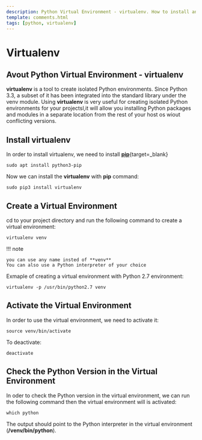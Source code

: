 ```yaml
---
description: Python Virtual Environment - virtualenv. How to install and Use virtualenv with Python. virtualenv is a tool to create isolated Python environments. Since Python 3.3, a subset of it has been integrated into the standard library under the venv module.
template: comments.html
tags: [python, virtualenv]
---
```


# Virtualenv

## Avout Python Virtual Environment - **virtualenv**

**virtualenv** is a tool to create isolated Python environments. Since Python 3.3, a subset of it has been integrated into the standard library under the venv module.
Using **virtualenv** is very useful for creating isolated Python environments for your projectsl,it will allow you installing Python packages and modules in a separate location from the rest of your host os wiout conflicting versions.

## Install virtualenv

In order to install virtualenv, we need to install [**pip**][pip-url]{target=\_blank}

```shell
sudo apt install python3-pip
```

Now we can install the **virtualenv** with **pip** command:

```shell
sudo pip3 install virtualenv
```

## Create a Virtual Environment

cd to your project directory and run the following command to create a virtual environment:

```shell
virtualenv venv
```

!!! note

    you can use any name insted of **venv**
    You can also use a Python interpreter of your choice

Exmaple of creating a virtual environment with Python 2.7 environment:

```shell
virtualenv -p /usr/bin/python2.7 venv
```

## Activate the Virtual Environment

In order to use the virtual environment, we need to activate it:

```shell
source venv/bin/activate
```

To deactivate:

```shell
deactivate
```

## Check the Python Version in the Virtual Environment

In oder to check the Python version in the virtual environment, we can run the following command then the virtual environment will is activated:

```shell
which python
```

The output should point to the Python interpreter in the virtual environment (**/venv/bin/python**).

[pip-url]: https://pip.pypa.io/en/stable/ 'pip.pypa.io'
